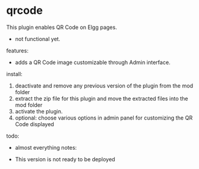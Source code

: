 qrcode
==============


This plugin enables QR Code on Elgg pages. 

- not functional yet.

features:

* adds a QR Code image customizable through Admin interface.

install:

1. deactivate and remove any previous version of the plugin from the mod folder
2. extract the zip file for this plugin and move the extracted files into the mod folder
3. activate the plugin.
4. optional: choose various options in admin panel for customizing the QR Code displayed

todo:

* almost everything
notes:

* This version is not ready to be deployed
